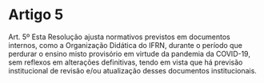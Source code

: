# Artigo 5

Art. 5º Esta Resolução ajusta normativos previstos em documentos internos, como a Organização Didática do IFRN, durante o período que perdurar o ensino misto provisório em virtude da pandemia da COVID-19, sem reflexos em alterações definitivas, tendo em vista que há previsão institucional de revisão e/ou atualização desses documentos institucionais.
